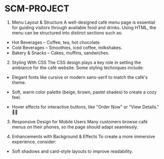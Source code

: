 # SCM-PROJECT
1. Menu Layout & Structure
A well-designed café menu page is essential for guiding visitors through available food and drinks. Using HTML, the menu can be structured into distinct sections such as:
- Hot Beverages – Coffee, tea, hot chocolate.
- Cold Beverages – Smoothies, iced coffee, milkshakes.
- Bakery & Snacks – Cakes, muffins, sandwiches.

2. Styling With CSS
The CSS design plays a key role in setting the ambiance for the café website. Some styling techniques include:
- Elegant fonts like cursive or modern sans-serif to match the café's theme.
- Soft, warm color palette (beige, brown, pastel shades) to create a cozy feel.

- Hover effects for interactive buttons, like "Order Now" or "View Details."

3. Responsive Design for Mobile Users
Many customers browse café menus on their phones, so the page should adapt seamlessly.

4. Enhancements with Background & Effects
To create a more immersive experience, consider:

- Soft shadows and card-style layouts to improve readability.

